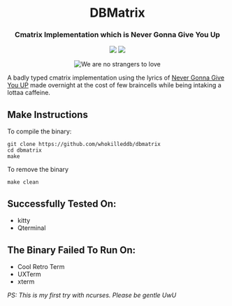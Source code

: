 <h1 align="center">DBMatrix</h1>
<h3 align="center">Cmatrix Implementation which is Never Gonna Give You Up</h3>
<p align="center">
<a href="./LICENSE.md"><img src="https://img.shields.io/badge/License-GPL%20v2-blue.svg"></a>
<img src="https://img.shields.io/badge/Made%20With-C-green.svg"></a>
</p>
<p align="center">
<img src="https://thumbs.gfycat.com/MisguidedPreciousIguanodon-size_restricted.gif" alt="We are no strangers to love" />
</p>

A badly typed cmatrix implementation using the lyrics of <a href="https://youtu.be/dQw4w9WgXcQ">Never Gonna Give You UP</a> made overnight at the cost of few braincells while being intaking a lottaa caffeine.

## Make Instructions
To compile the binary:
```
git clone https://github.com/whokilleddb/dbmatrix
cd dbmatrix
make
```

To remove the binary
```
make clean
```

## Successfully Tested On:
- kitty
- Qterminal

## The Binary Failed To Run On:
- Cool Retro Term
- UXTerm
- xterm


*PS: This is my first try with ncurses. Please be gentle UwU*
